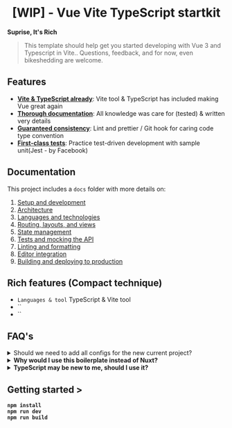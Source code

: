 <h1 align="center">[WIP] - Vue Vite TypeScript startkit</h1>
<strong align="center">Suprise, It's Rich</strong>

> This template should help get you started developing with Vue 3 and Typescript in Vite.. Questions, feedback, and for now, even bikeshedding are welcome.

## Features

- [**Vite & TypeScript already**](#documentation): Vite tool & TypeScript has included making Vue great again
- [**Thorough documentation**](#documentation): All knowledge was care for (tested) & written very details
- [**Guaranteed consistency**](docs/linting.md): Lint and prettier / Git hook for caring code type convention 
- [**First-class tests**](docs/tests.md): Practice test-driven development with sample unit(Jest - by Facebook)

## Documentation

This project includes a `docs` folder with more details on:

1.  [Setup and development](docs/development.md)
2.  [Architecture](docs/architecture.md)
3.  [Languages and technologies](docs/tech.md)
4.  [Routing, layouts, and views](docs/routing.md)
5.  [State management](docs/state.md)
6.  [Tests and mocking the API](docs/tests.md)
7.  [Linting and formatting](docs/linting.md)
8.  [Editor integration](docs/editors.md)
9.  [Building and deploying to production](docs/production.md)

## Rich features (Compact technique)
- `Languages & tool` TypeScript & Vite tool 
- ``
- ``

## FAQ's

<details>
<summary>Should we need to add all configs for the new current project?</summary><br><b>

> No, you can choose one or maybe several of the richest features for your project. <br> This template it's just like the normal project.

</details>

<details>
<summary>Why would I use this boilerplate instead of Nuxt?</summary><br><b>

> It uses Vue 3, Vite tool, and rich new features, this project can be another choice.

</details>

<details>
<summary>TypeScript may be new to me, should I use it?</summary><br><b>

> Trending it's important for the developer world, if you don't follow that, you can be defeated.

</details>

## Getting started >

```
npm install
npm run dev
npm run build
```